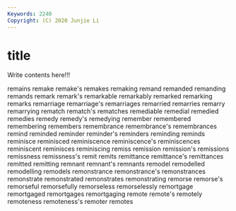 ```yaml
---
Keywords: 2240
Copyright: (C) 2020 Junjie Li
---
```


# title

Write contents here!!!

remains 
remake 
remake's
remakes 
remaking 
remand 
remanded 
remanding 
remands 
remark 
remark's 
remarkable 
remarkably
remarked 
remarking 
remarks 
remarriage 
remarriage's 
remarriages 
remarried 
remarries 
remarry 
remarrying
rematch 
rematch's 
rematches 
remediable 
remedial 
remedied 
remedies 
remedy 
remedy's 
remedying
remember 
remembered 
remembering 
remembers 
remembrance 
remembrance's 
remembrances 
remind 
reminded 
reminder
reminder's 
reminders 
reminding 
reminds 
reminisce 
reminisced 
reminiscence 
reminiscence's 
reminiscences 
reminiscent
reminisces 
reminiscing 
remiss 
remission 
remission's 
remissions 
remissness 
remissness's 
remit 
remits
remittance 
remittance's 
remittances 
remitted 
remitting 
remnant 
remnant's 
remnants 
remodel 
remodelled
remodelling 
remodels 
remonstrance 
remonstrance's 
remonstrances 
remonstrate 
remonstrated 
remonstrates 
remonstrating 
remorse
remorse's 
remorseful 
remorsefully 
remorseless 
remorselessly 
remortgage 
remortgaged 
remortgages 
remortgaging 
remote
remote's 
remotely 
remoteness 
remoteness's 
remoter 
remotes 
